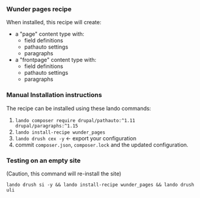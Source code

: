 ### Wunder pages recipe

When installed, this recipe will create:

* a "page" content type with:
  * field definitions
  * pathauto settings
  * paragraphs
* a "frontpage" content type with:
  * field definitions
  * pathauto settings
  * paragraphs

### Manual Installation instructions

The recipe can be installed using these lando commands:

1. `lando composer require drupal/pathauto:^1.11 drupal/paragraphs:^1.15`
2. `lando install-recipe wunder_pages`
3. `lando drush cex -y` <- export your configuration
4. commit `composer.json`, `composer.lock` and the updated configuration.

### Testing on an empty site

(Caution, this command will re-install the site)

```shell
lando drush si -y && lando install-recipe wunder_pages && lando drush uli
```
